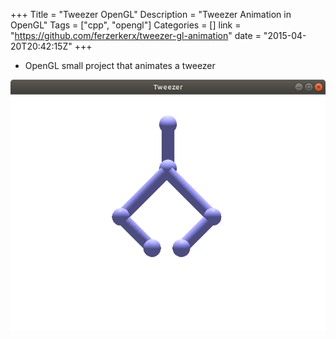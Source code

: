 +++
Title = "Tweezer OpenGL"
Description = "Tweezer Animation in OpenGL"
Tags = ["cpp", "opengl"]
Categories = []
link = "https://github.com/ferzerkerx/tweezer-gl-animation"
date = "2015-04-20T20:42:15Z"
+++

- OpenGL small project that animates a tweezer

<img src="https://raw.githubusercontent.com/ferzerkerx/tweezer-gl-animation/master/screenshots/tweezer.png" class="project-img img-fluid"/>


